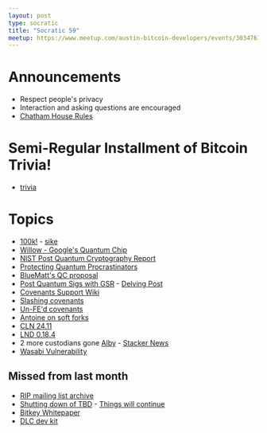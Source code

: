 ```yaml
---
layout: post
type: socratic
title: "Socratic 59"
meetup: https://www.meetup.com/austin-bitcoin-developers/events/303476169/
---
```


# Announcements

- Respect people's privacy
- Interaction and asking questions are encouraged
- [Chatham House Rules](https://www.chathamhouse.org/about-us/chatham-house-rule)

# Semi-Regular Installment of Bitcoin Trivia!

- [trivia](https://x.com/base58btc/status/1869893311642906815)

# Topics

- [100k!](https://www.nbcnews.com/business/markets/bitcoin-100000-rcna181008) - [sike](https://bitbo.io/)
- [Willow - Google's Quantum Chip](https://blog.google/technology/research/google-willow-quantum-chip/)
- [NIST Post Quantum Cryptography Report](https://nvlpubs.nist.gov/nistpubs/ir/2024/NIST.IR.8547.ipd.pdf)
- [Protecting Quantum Procrastinators](https://eprint.iacr.org/2023/362.pdf)
- [BlueMatt's QC proposal](https://groups.google.com/g/bitcoindev/c/8O857bRSVV8/m/4cM-7pf4AgAJ)
- [Post Quantum Sigs with GSR](https://x.com/n1ckler/status/1854552545084977320) - [Delving Post](https://delvingbitcoin.org/t/winternitz-one-time-signatures-contrasting-between-lisp-and-script/1255)
- [Covenants Support Wiki](https://en.bitcoin.it/wiki/Covenants_support)
- [Slashing covenants](https://groups.google.com/g/bitcoindev/c/nrgqIXL2Cyk/m/9epQ8CMcAwAJ?pli=1)
- [Un-FE'd covenants](https://rubin.io/public/pdfs/unfedcovenants.pdf)
- [Antoine on soft forks](https://antoinep.com/posts/softforks/)
- [CLN 24.11](https://github.com/ElementsProject/lightning/releases/tag/v24.11)
- [LND 0.18.4](https://github.com/lightningnetwork/lnd/blob/0-18-4-branch/docs/release-notes/release-notes-0.18.4.md)
- 2 more custodians gone [Alby](https://stacker.news/items/769253) - [Stacker News](https://stacker.news/items/814839)
- [Wasabi Vulnerability](https://github.com/GingerPrivacy/GingerWallet/discussions/116)

## Missed from last month

- [RIP mailing list archive](https://github.com/bitcoinops/bitcoinops.github.io/pull/2018)
- [Shutting down of TBD](https://s29.q4cdn.com/628966176/files/doc_financials/2024/q3/Shareholder_Letter_Block_3Q24.pdf) - [Things will continue](https://x.com/csuwildcat/status/1855074773933461885)
- [Bitkey Whitepaper](https://x.com/jesseposner/status/1852394646997217742)
- [DLC dev kit](https://bennyb.dev/blog/dlcdevkit)
